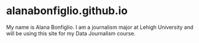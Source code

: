 # alanabonfiglio.github.io
My name is Alana Bonfiglio. I am a journalism major at Lehigh University and will be using this site for my Data Journalism course.
